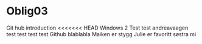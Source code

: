 # Oblig03
Git hub introduction 
<<<<<<< HEAD
Windows 2
Test test
andreavaagen
test
test test test
Github blablabla
Maiken er stygg
Julie er favoritt søstra mi

